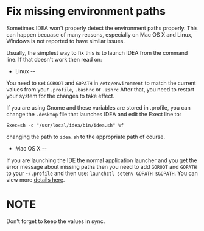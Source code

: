 Fix missing environment paths
===

Sometimes IDEA won't properly detect the environment paths properly.
This can happen becuase of many reasons, especially on Mac OS X and Linux,
Windows is not reported to have similar issues.

Usually, the simplest way to fix this is to launch IDEA from the command line.
If that doesn't work then read on:

- Linux
--

You need to set ``` GOROOT ``` and ``` GOPATH ``` in ``` /etc/environment ```
to match the current values from your ``` .profile ```, ``` .bashrc ``` or ``` .zshrc ```
After that, you need to restart your system for the changes to take effect.

If you are using Gnome and these variables are stored in .profile, you can change the ```.desktop``` file that launches IDEA and edit the Exect line to:
```
Exec=sh -c "/usr/local/idea/bin/idea.sh" %f
```
changing the path to ```idea.sh``` to the appropriate path of course.


- Mac OS X
--

If you are launching the IDE the normal application launcher and you get the error message
about missing paths then you need to add ``` GOROOT ``` and ``` GOPATH ``` to your ``` ~/.profile ```
and then use: ```` launchctl setenv GOPATH $GOPATH ````.
You can view more [details here](https://github.com/go-lang-plugin-org/go-lang-idea-plugin/issues/318#issuecomment-31303939).


NOTE
===

Don't forget to keep the values in sync.
